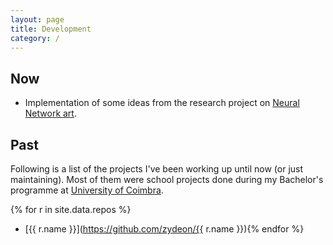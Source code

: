```yaml
---
layout: page
title: Development
category: /
---
```


## Now

* Implementation of some ideas from the research project on [Neural Network art](/research/projects/nnart).

## Past

Following is a list of the projects I've been working up until now (or just maintaining). Most of them were school projects done during my Bachelor's programme at [University of Coimbra](http://www.uc.pt).

{% for r in site.data.repos %}
* [{{ r.name }}](https://github.com/zydeon/{{ r.name }}){% endfor %}
